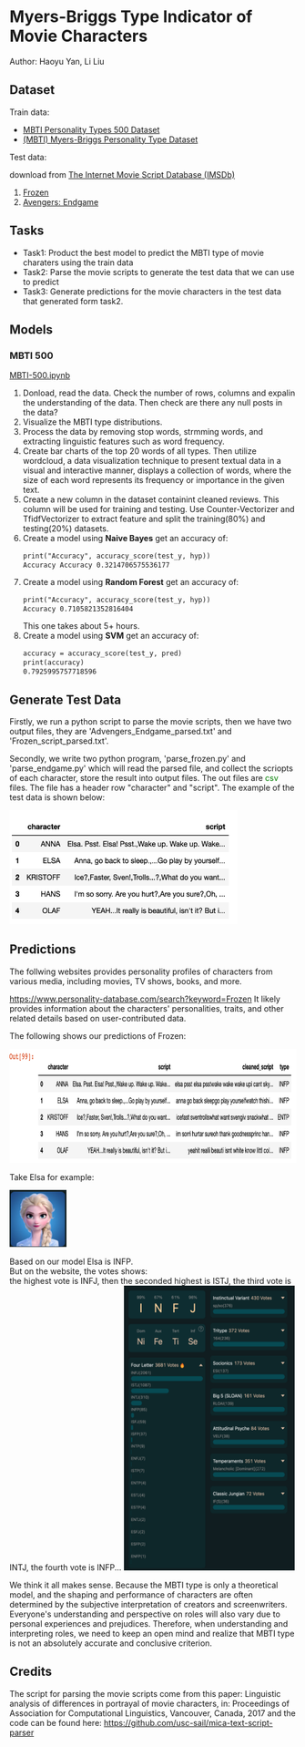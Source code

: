 # Myers-Briggs Type Indicator of Movie Characters

Author: Haoyu Yan, Li Liu

## Dataset
Train data:
<ul>
    <li>
        <a href="https://www.kaggle.com/datasets/zeyadkhalid/mbti-personality-types-500-dataset?resource=download">MBTI Personality Types 500 Dataset </a>
    </li>
    <li>
        <a href="https://www.kaggle.com/datasets/datasnaek/mbti-type">(MBTI) Myers-Briggs Personality Type Dataset</a>
    </li>
</ul>

Test data:

download from <a href="https://imsdb.com/">The Internet Movie Script Database (IMSDb)</a>
1. [Frozen](Frozen_script.txt)
2. [Avengers: Endgame](Avengers_Endgame.pdf)

## Tasks
<ul>
    <li>Task1: Product the best model to predict the MBTI type of movie charaters using the train data</li>
    <li>Task2: Parse the movie scripts to generate the test data that we can use to predict</li>
    <li>Task3: Generate predictions for the movie characters in the test data that generated form task2.</li>
</ul>


## Models
### MBTI 500
[MBTI-500.ipynb](MBTI-500.ipynb)
<ol>
    <li>Donload, read the data. Check the number of rows, columns and expalin the understanding of the data. Then check are there any null posts in the data?</li>
    <li>Visualize the MBTI type distributions.</li>
    <li>Process the data by removing stop words, strmming words, and extracting linguistic features such as word frequency.</li>
    <li>Create bar charts of the top 20 words of all types. Then utilize wordcloud, a data visualization technique to present textual data in a visual and interactive manner, displays a collection of words, where the size of each word represents its frequency or importance in the given text.</li>
    <li>Create a new column in the dataset containint cleaned reviews. This column will be used for training and testing. Use Counter-Vectorizer and TfidfVectorizer to extract feature and split the training(80%) and testing(20%) datasets.</li>
    <li>Create a model using <b>Naive Bayes</b> get an accuracy of:
    <pre><code>print("Accuracy", accuracy_score(test_y, hyp))
Accuracy Accuracy 0.3214706575536177</code></pre></li>
    <li>Create a model using <b>Random Forest</b> get an accuracy of:
    <pre><code>print("Accuracy", accuracy_score(test_y, hyp))
Accuracy 0.7105821352816404</code></pre></li>
    This one takes about 5+ hours.
    <li>Create a model using <b>SVM</b> get an accuracy of:
    <pre><code>accuracy = accuracy_score(test_y, pred)
print(accuracy)
0.7925995757718596</code></pre></li>
</ol>

## Generate Test Data
Firstly, we run a python script to parse the movie scripts, then we have two output files, they are 'Advengers_Endgame_parsed.txt' and 'Frozen_script_parsed.txt'.

Secondly, we write two python program, 'parse_frozen.py' and 'parse_endgame.py' which will read the parsed file, and collect the scriopts of each character, store the result into output files. The out files are <span style="color:green"> csv</span>
files. The file has a header row "character" and "script". The example of the test data is shown below:

<img src="frozen_script.png" alt="Frozen Script" width="400" height="200"></img>

## Predictions

The follwing websites provides personality profiles of characters from various media, including movies, TV shows, books, and more.

https://www.personality-database.com/search?keyword=Frozen
It likely provides information about the characters' personalities, traits, and other related details based on user-contributed data.

The following shows our predictions of Frozen:

<img src="elsa_predicts.png" alt="elsa predict" width="800" height="200"></img>

Take Elsa for example:

<img src="Elsa.png" alt="Elsa" width="100" height="100"></img>

Based on our model Elsa is INFP.<br>
But on the website, the votes shows:<br>
the highest vote is INFJ, then the seconded highest is ISTJ, the third vote is INTJ, the fourth vote is INFP...
<img src="elsa_votes.png" alt="Elsa Votes" width="300" height="500"></img>

We think it all makes sense. Because the MBTI type is only a theoretical model, and the shaping and performance of characters are often determined by the subjective interpretation of creators and screenwriters. Everyone's understanding and perspective on roles will also vary due to personal experiences and prejudices. Therefore, when understanding and interpreting roles, we need to keep an open mind and realize that MBTI type is not an absolutely accurate and conclusive criterion.


## Credits
The script for parsing the movie scripts come from this paper: Linguistic analysis of differences in portrayal of movie characters, in: Proceedings of Association for Computational Linguistics, Vancouver, Canada, 2017 and the code can be found here: https://github.com/usc-sail/mica-text-script-parser